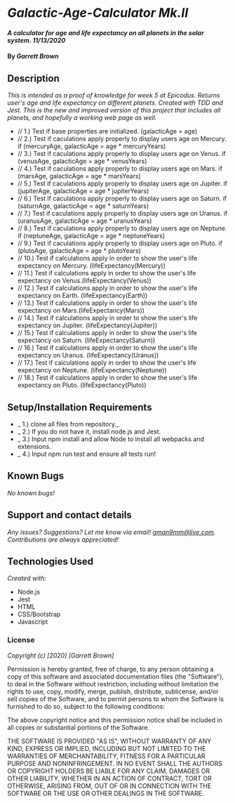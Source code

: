 # _Galactic-Age-Calculator Mk.II_

#### _A calculator for age and life expectancy on all planets in the solar system. 11/13/2020_

#### By _**Garrett Brown**_

## Description

_This is intended as a proof of knowledge for week 5 at Epicodus. Returns user's age and life expectancy on different planets. Created with TDD and Jest. This is the new and improved version of this project that includes all planets, and hopefully a working web page as well._

* // 1.) Test if base properties are initialized. (galacticAge = age)
* // 2.) Test if caculations apply properly to display users age on Mercury. if (mercuryAge, galacticAge = age * mercuryYears) 
* // 3.) Test if caculations apply properly to display users age on Venus. if (venusAge, galacticAge = age * venusYears)
* // 4.) Test if caculations apply properly to display users age on Mars. if (marsAge, galacticAge = age * marsYears) 
* // 5.) Test if caculations apply properly to display users age on Jupiter. if (jupiterAge, galacticAge = age * jupiterYears)
* // 6.) Test if caculations apply properly to display users age on Saturn. if (saturnAge, galacticAge = age * saturnYears)
* // 7.) Test if caculations apply properly to display users age on Uranus. if (uranusAge, galacticAge = age * uranusYears)
* // 8.) Test if caculations apply properly to display users age on Neptune. if (neptuneAge, galacticAge = age * neptuneYears)
* // 9.) Test if caculations apply properly to display users age on Pluto. if (plutoAge, galacticAge = age * plutoYears)
* // 10.) Test if calculations apply in order to show the user's life expectancy on Mercury. (lifeExpectancy(Mercury))
* // 11.) Test if calculations apply in order to show the user's life expectancy on Venus.(lifeExpectancy(Venus))
* // 12.) Test if calculations apply in order to show the user's life expectancy on Earth. (lifeExpectancy(Earth))
* // 13.) Test if calculations apply in order to show the user's life expectancy on Mars.(lifeExpectancy(Mars))
* // 14.) Test if calculations apply in order to show the user's life expectancy on Jupiter. (lifeExpectancy(Jupiter))
* // 15.) Test if calculations apply in order to show the user's life expectancy on Saturn. (lifeExpectancy(Saturn))
* // 16.) Test if calculations apply in order to show the user's life expectancy on Uranus. (lifeExpectancy(Uranus))
* // 17.) Test if calculations apply in order to show the user's life expectancy on Neptune. (lifeExpectancy(Neptune))
* // 18.) Test if calculations apply in order to show the user's life expectancy on Pluto. (lifeExpectancy(Pluto))

## Setup/Installation Requirements

* _ 1.) clone all files from repository._
* _ 2.) If you do not have it, install node.js and Jest.
* _ 3.) Input npm install and allow Node to install all webpacks and extensions.
* _ 4.) Input npm run test and ensure all tests run!

## Known Bugs

_No known bugs!_

## Support and contact details

_Any issues? Suggestions? Let me know via email! gman9mm@live.com. Contributions are always appreciated!_

## Technologies Used

_Created with:_
* Node.js
* Jest
* HTML
* CSS/Bootstrap
* Javascript

### License

*Copyright (c) [2020] [Garrett Brown]*

Permission is hereby granted, free of charge, to any person obtaining a copy
of this software and associated documentation files (the "Software"), to deal
in the Software without restriction, including without limitation the rights
to use, copy, modify, merge, publish, distribute, sublicense, and/or sell
copies of the Software, and to permit persons to whom the Software is
furnished to do so, subject to the following conditions:

The above copyright notice and this permission notice shall be included in all
copies or substantial portions of the Software.

THE SOFTWARE IS PROVIDED "AS IS", WITHOUT WARRANTY OF ANY KIND, EXPRESS OR
IMPLIED, INCLUDING BUT NOT LIMITED TO THE WARRANTIES OF MERCHANTABILITY,
FITNESS FOR A PARTICULAR PURPOSE AND NONINFRINGEMENT. IN NO EVENT SHALL THE
AUTHORS OR COPYRIGHT HOLDERS BE LIABLE FOR ANY CLAIM, DAMAGES OR OTHER
LIABILITY, WHETHER IN AN ACTION OF CONTRACT, TORT OR OTHERWISE, ARISING FROM,
OUT OF OR IN CONNECTION WITH THE SOFTWARE OR THE USE OR OTHER DEALINGS IN THE
SOFTWARE.